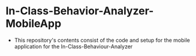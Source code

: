 # In-Class-Behavior-Analyzer-MobileApp
* This repository's contents consist of the code and setup for the mobile application for the In-Class-Behaviour-Analyzer
